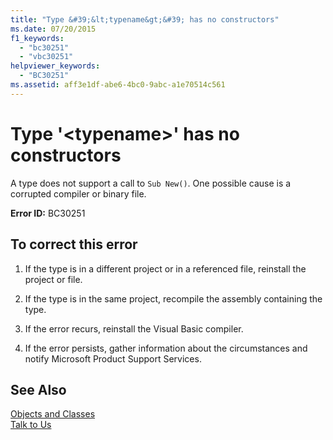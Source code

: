 ```yaml
---
title: "Type &#39;&lt;typename&gt;&#39; has no constructors"
ms.date: 07/20/2015
f1_keywords: 
  - "bc30251"
  - "vbc30251"
helpviewer_keywords: 
  - "BC30251"
ms.assetid: aff3e1df-abe6-4bc0-9abc-a1e70514c561
---
```

# Type &#39;&lt;typename&gt;&#39; has no constructors
A type does not support a call to `Sub New()`. One possible cause is a corrupted compiler or binary file.  
  
 **Error ID:** BC30251  
  
## To correct this error  
  
1. If the type is in a different project or in a referenced file, reinstall the project or file.  
  
2. If the type is in the same project, recompile the assembly containing the type.  
  
3. If the error recurs, reinstall the Visual Basic compiler.  
  
4. If the error persists, gather information about the circumstances and notify Microsoft Product Support Services.  
  
## See Also  
 [Objects and Classes](../../../visual-basic/programming-guide/language-features/objects-and-classes/index.md)  
 [Talk to Us](/visualstudio/ide/talk-to-us)
